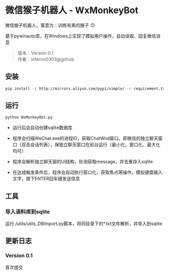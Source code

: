 # 微信猴子机器人 - WxMonkeyBot

微信猴子机器人，寓意为：训练有素的猴子 :D  

基于pywinauto库，在Windows上实现了模拟用户操作，自动读取、回复微信消息

> 版本：Version 0.1  
> 作者：inferno0303@github

## 安装

```bash
pip install -i http://mirrors.aliyun.com/pypi/simple/ -r requirement.txt
```

## 运行

```bash
python WxMonkeyBot.py
```
- 运行后会自动创建sqlite数据库

- 程序会扫描WeChat.exe的进程ID，获取ChatWnd窗口，即微信的独立聊天窗口（双击会话列表），保独立聊天窗口在前台运行（最小化、窗口化、最大化均可）

- 程序会解析独立聊天窗的UI结构，轮询获取message，并去重存入sqlite

- 在达成触发条件后，程序会自动执行窗口化，获取焦点等操作，模拟键盘输入文字，按下ENTER回车键发送信息

## 工具

### 导入语料库到sqlite

运行./utils/utils_DBImport.py脚本，将同目录下的*.txt文件解析，并导入到sqlite

## 更新日志

### Version 0.1

首次提交
